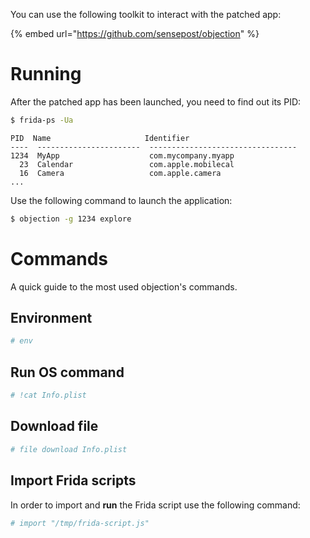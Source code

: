 You can use the following toolkit to interact with the patched app:

{% embed url="https://github.com/sensepost/objection" %}

# Running

After the patched app has been launched, you need to find out its PID:

```bash
$ frida-ps -Ua
```

```
PID  Name                     Identifier
----  -----------------------  ---------------------------------
1234  MyApp                    com.mycompany.myapp
  23  Calendar                 com.apple.mobilecal
  16  Camera                   com.apple.camera
...
```

Use the following command to launch the application:

```bash
$ objection -g 1234 explore
```

# Commands

A quick guide to the most used objection's commands.

## Environment

```bash
# env
```

## Run OS command

```bash
# !cat Info.plist 
```

## Download file

```bash
# file download Info.plist
```

## Import Frida scripts

In order to import and **run** the Frida script use the following command:

```bash
# import "/tmp/frida-script.js"
```

